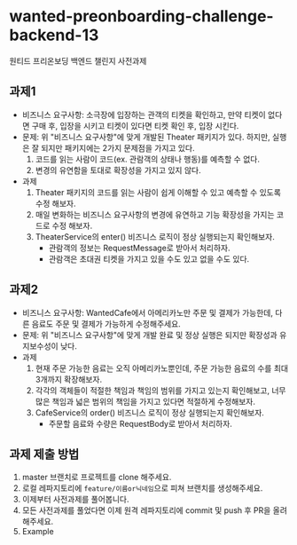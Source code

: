 # wanted-preonboarding-challenge-backend-13
원티드 프리온보딩 백엔드 챌린지 사전과제

## 과제1
- 비즈니스 요구사항: 소극장에 입장하는 관객의 티켓을 확인하고, 만약 티켓이 없다면 구매 후, 입장을 시키고 티켓이 있다면 티켓 확인 후, 입장 시킨다.
- 문제: 위 "비즈니스 요구사항"에 맞게 개발된 Theater 패키지가 있다. 하지만, 실행은 잘 되지만 패키지에는 2가지 문제점을 가지고 있다.
    1. 코드를 읽는 사람이 코드(ex. 관람객의 상태나 행동)를 예측할 수 없다.
    2. 변경의 유연함을 토대로 확장성을 가지고 있지 않다.
- 과제
    1. Theater 패키지의 코드를 읽는 사람이 쉽게 이해할 수 있고 예측할 수 있도록 수정 해보자.
    2. 매일 변화하는 비즈니스 요구사항의 변경에 유연하고 기능 확장성을 가지는 코드로 수정 해보자.
    3. TheaterService의 enter() 비즈니스 로직이 정상 실행되는지 확인해보자.
       - 관람객의 정보는 RequestMessage로 받아서 처리하자.
       - 관람객은 초대권 티켓을 가지고 있을 수도 있고 없을 수도 있다.
           
## 과제2
- 비즈니스 요구사항: WantedCafe에서 아메리카노만 주문 및 결제가 가능한데, 다른 음료도 주문 및 결제가 가능하게 수정해주세요.
- 문제: 위 "비즈니스 요구사항"에 맞게 개발 완료 및 정상 실행은 되지만 확장성과 유지보수성이 낮다.
- 과제
    1. 현재 주문 가능한 음료는 오직 아메리카노뿐인데, 주문 가능한 음료의 수를 최대 3개까지 확장해보자.
    2. 각각의 객체들이 적절한 책임과 책임의 범위를 가지고 있는지 확인해보고, 너무 많은 책임과 넓은 범위의 책임을 가지고 있다면 적절하게 수정해보자.
    3. CafeService의 order() 비즈니스 로직이 정상 실행되는지 확인해보자.
       - 주문할 음료와 수량은 RequestBody로 받아서 처리하자.
      
## 과제 제출 방법
1. master 브랜치로 프로젝트를 clone 해주세요.
2. 로컬 레파지토리에 `feature/이름or닉네임`으로 피쳐 브랜치를 생성해주세요.
4. 이제부터 사전과제를 풀어봅니다.
5. 모든 사전과제를 풀었다면 이제 원격 레파지토리에 commit 및 push 후 PR을 올려 해주세요.
6. Example


